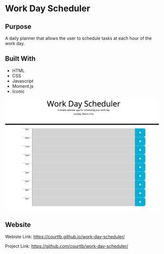 # Work Day Scheduler

## Purpose
A daily planner that allows the user to schedule tasks at each hour of the work day. 

## Built With
* HTML
* CSS
* Javascript
* Moment.js
* Iconic

![WorkDayScheduler](scheduler-screenshot.png)

## Website
Webiste Link: https://courtlb.github.io/work-day-scheduler/

Project Link: https://github.com/courtlb/work-day-scheduler/

